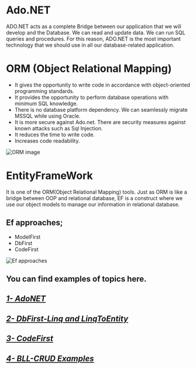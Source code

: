 # Ado.NET
ADO.NET acts as a complete Bridge between our application that we will develop and the Database. We can read and update data. We can run SQL queries and procedures. For this reason, ADO.NET is the most important technology that we should use in all our database-related application.

# ORM (Object Relational Mapping)

* It gives the opportunity to write code in accordance with object-oriented programming standards.
* It provides the opportunity to perform database operations with minimum SQL knowledge.
* There is no database platform dependency. We can seamlessly migrate MSSQL while using Oracle.
* It is more secure against Ado.net. There are security measures against known attacks such as Sql Injection.
* It reduces the time to write code.
* Increases code readability.

![ORM image](https://miro.medium.com/max/1400/0*hPIVHv2kP28zTbvb.png)

# EntityFrameWork

It is one of the ORM(Object Relational Mapping) tools.
Just as ORM is like a bridge between OOP and relational database, EF is a construct where we use our object models to manage our information in relational database.

## Ef approaches;

- ModelFirst
- DbFirst
- CodeFirst

![Ef approaches](https://csharpcorner-mindcrackerinc.netdna-ssl.com/UploadFile/BlogImages/11292015124156PM/entity-framework-design-approaches.png)

## You can find examples of topics here.

## [***1- AdoNET***](https://github.com/EnesSERENLI/Data_Access/tree/main/AdoNET)
## [***2- DbFirst-Linq and LinqToEntity***](https://github.com/EnesSERENLI/Data_Access/tree/main/DbFirst_Queries)
## [***3- CodeFirst***](https://github.com/EnesSERENLI/Data_Access/tree/main/DataAccess_CodeFirst)
## [***4- BLL-CRUD Examples***](https://github.com/EnesSERENLI/Data_Access/tree/main/NTierMovieProject)
